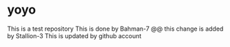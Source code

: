# yoyo
This is a test repository 
This is done by Bahman-7 @@
this change is added by Stallion-3
This is updated by github account
